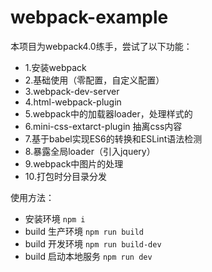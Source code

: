 # webpack-example

本项目为webpack4.0练手，尝试了以下功能：
- 1.安装webpack
- 2.基础使用（零配置，自定义配置）
- 3.webpack-dev-server
- 4.html-webpack-plugin
- 5.webpack中的加载器loader，处理样式的
- 6.mini-css-extarct-plugin 抽离css内容
- 7.基于babel实现ES6的转换和ESLint语法检测
- 8.暴露全局loader（引入jquery）
- 9.webpack中图片的处理
- 10.打包时分目录分发

使用方法：
- 安装环境 ```npm i```
- build 生产环境 ```npm run build```
- build 开发环境 ```npm run build-dev```
- build 启动本地服务 ```npm run dev```
